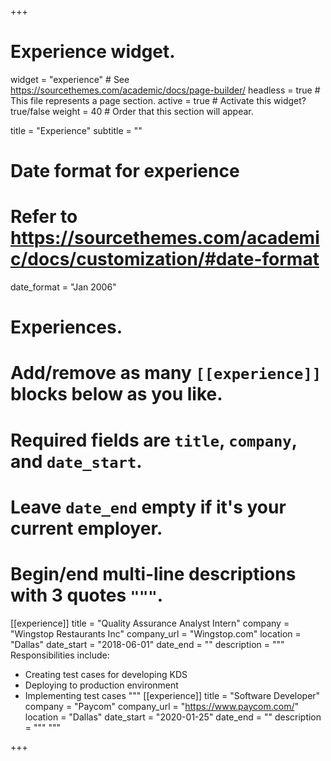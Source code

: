 +++
# Experience widget.
widget = "experience"  # See https://sourcethemes.com/academic/docs/page-builder/
headless = true  # This file represents a page section.
active = true  # Activate this widget? true/false
weight = 40  # Order that this section will appear.

title = "Experience"
subtitle = ""

# Date format for experience
#   Refer to https://sourcethemes.com/academic/docs/customization/#date-format
date_format = "Jan 2006"

# Experiences.
#   Add/remove as many `[[experience]]` blocks below as you like.
#   Required fields are `title`, `company`, and `date_start`.
#   Leave `date_end` empty if it's your current employer.
#   Begin/end multi-line descriptions with 3 quotes `"""`.
[[experience]]
  title = "Quality Assurance Analyst Intern"
  company = "Wingstop Restaurants Inc"
  company_url = "Wingstop.com"
  location = "Dallas"
  date_start = "2018-06-01"
  date_end = ""
  description = """
  Responsibilities include:

  * Creating test cases for developing KDS
  * Deploying to production environment
  * Implementing test cases 
  """
[[experience]]
  title = "Software Developer"
  company = "Paycom"
  company_url = "https://www.paycom.com/"
  location = "Dallas"
  date_start = "2020-01-25"
  date_end = ""
  description = """
  """



+++
